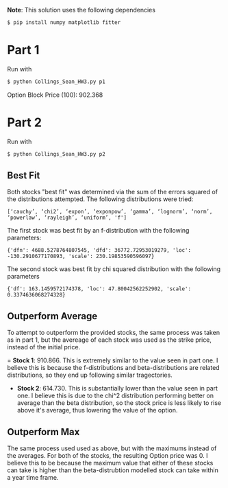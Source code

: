 **Note**: This solution uses the following dependencies
```bash
$ pip install numpy matplotlib fitter
```

# Part 1

Run with
```bash
$ python Collings_Sean_HW3.py p1
```

Option Block Price (100): 902.368

# Part 2
Run with
```bash
$ python Collings_Sean_HW3.py p2
```
## Best Fit

Both stocks "best fit" was determined via the sum of the errors squared of the distributions attempted. The following distributions were tried:
```
[‘cauchy’, ‘chi2’, ‘expon’, ‘exponpow’, ‘gamma’, ‘lognorm’, ‘norm’, ‘powerlaw’, ‘rayleigh’, ‘uniform’, 'f']
```

The first stock was best fit by an f-distribution with the following parameters:
```
{'dfn': 4688.5278764807545, 'dfd': 36772.72953019279, 'loc': -130.2910677170893, 'scale': 230.19853590596097}
```

The second stock was best fit by chi squared distribution with the following parameters
```
{'df': 163.1459572174378, 'loc': 47.80042562252902, 'scale': 0.3374636068274328}
```

## Outperform Average
To attempt to outperform the provided stocks, the same process was taken as in part 1, but the avereage of each stock was used as the strike price, instead of the initial price.

= **Stock 1**:  910.866. This is extremely similar to the value seen in part one. I believe this is because the f-distributions and beta-distributions are related distributions, so they end up following similar tragectories.
- **Stock 2**: 614.730. This is substantially lower than the value seen in part one. I believe this is due to the chi^2 distribution performing better on average than the beta distribution, so the stock price is less likely to rise above it's average, thus lowering the value of the option.

## Outperform Max
The same process used used as above, but with the maximums instead of the averages. For both of the stocks, the resulting Option price was 0. I believe this to be because the maximum value that either of these stocks can take is higher than the beta-distrubtion modelled stock can take within a year time frame.
